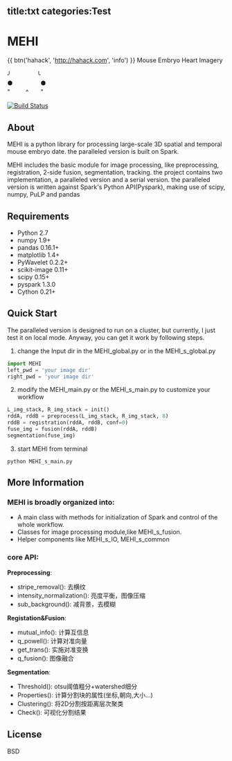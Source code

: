 title:txt
categories:Test
---

# MEHI
{{ btn('hahack', 'http://hahack.com', 'info') }}
Mouse Embryo Heart Imagery 
  
   ╯　　　 　╰   
  ●　　　 　 ●   
  " 　 　^　　"  
  
[![Build Status](https://travis-ci.org/septicmk/MEHI.svg)](https://travis-ci.org/septicmk/MEHI)

## About

MEHI is a python library for processing large-scale 3D spatial and temporal mouse embryo date. the paralleled version is built on Spark.

MEHI includes the basic module for image processing, like preprocessing, registration, 2-side fusion, segmentation, tracking. the project contains two implementation, a paralleled version and a serial version. the paralleled version is written against Spark's Python API(Pyspark), making use of scipy, numpy, PuLP and pandas

## Requirements

 - Python 2.7
 - numpy 1.9+
 - pandas 0.16.1+
 - matplotlib 1.4+
 - PyWavelet 0.2.2+
 - scikit-image 0.11+
 - scipy 0.15+
 - pyspark 1.3.0
 - Cython 0.21+ 

## Quick Start

The paralleled version is designed to run on a cluster, but currently, I just test it on local mode. Anyway, you can get it work by following steps.  
1) change the Input dir in the MEHI\_global.py or in the MEHI\_s\_global.py
```python
import MEHI
left_pwd = 'your image dir'
right_pwd = 'your image dir'
```
2) modify the MEHI\_main.py or the MEHI\_s\_main.py to customize your workflow
```python
L_img_stack, R_img_stack = init()
rddA, rddB = preprocess(L_img_stack, R_img_stack, 8)
rddB = registration(rddA, rddB, conf=0)
fuse_img = fusion(rddA, rddB)
segmentation(fuse_img)
```
3) start MEHI from terminal
```shell
python MEHI_s_main.py 
```

## More Information

### MEHI is broadly organized into:

- A main class with methods for initialization of Spark and control of the whole workflow.
- Classes for image processing module,like MEHI\_s\_fusion.
- Helper components like MEHI\_s\_IO, MEHI\_s\_common

### core API:

__Preprocessing__:  
- stripe\_removal(): 去横纹
- intensity\_normalization(): 亮度平衡，图像压缩
- sub\_background(): 减背景，去模糊  

__Registation&Fusion__:  
- mutual\_info(): 计算互信息
- q\_powell(): 计算对准向量
- get\_trans(): 实施对准变换
- q\_fusion(): 图像融合  

__Segmentation__:  
- Threshold(): otsu阈值粗分+watershed细分
- Properties(): 计算分割块的属性(坐标,朝向,大小...)
- Clustering(): 将2D分割按距离层次聚类
- Check(): 可视化分割结果  

## License
BSD
